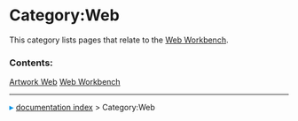 # Category:Web
This category lists pages that relate to the [Web Workbench](Web_Workbench.md).

### Contents:

   
  [Artwork Web](Artwork_Web.md)   [Web Workbench](Web_Workbench.md)



---
![](images/Right_arrow.png) [documentation index](../README.md) > Category:Web
